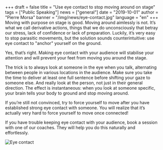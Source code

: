 +++
draft = false
title = "Use eye contact to stop moving around on stage"
tags = ["Public Speaking"]
news = ["general"]
date = "2019-10-01"
author = "Pierre Morsa"
banner = "/img/news/eye-contact.jpg"
language = "en"
+++
Moving with purpose on stage is good. Moving around aimlessly is not. It’s what we call derivative actions, things that we do unconsciously that betray our stress, lack of confidence or lack of preparation. Luckily, it’s very easy to stop parasitic movements, but the solution sounds counterintuitive: use eye contact to "anchor" yourself on the ground.

Yes, that’s right. Making eye contact with your audience will stabilise your attention and will prevent your feet from moving you around the stage.

The trick is to always look at someone in the eye when you talk, alternating between people in various locations in the audience. Make sure you take the time to deliver at least one full sentence before shifting your gaze to someone else. And really look at the person, not just in their general direction. The effect is instantaneous: when you look at someone specific, your brain tells your body to ground and stop moving around.

If you’re still not convinced, try to force yourself to move after you have established strong eye contact with someone. You will realize that it’s actually very hard to force yourself to move once connected!

If you have trouble keeping eye contact with your audience, book a session with one of our coaches. They will help you do this naturally and effortlessly.

![Eye contact](/img/news/eye-contact.jpg)